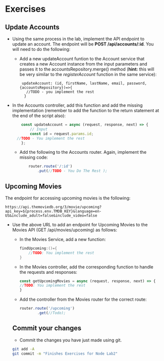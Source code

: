 # Exercises

## Update Accounts

+ Using the same process in the lab, implement the API endpoint to update an account. The endpoint will be **POST /api/accounts/:id**. You will need to do the following:

  + Add a new updateAccount funtion to the Account service that creates a new Account instance from the input parameters and passes it to the accountsRepository.merge() method (**hint:** this will be very similar to the *registerAccount* function in the same service):

    ~~~javascipt
     updateAccount: (id, firstName, lastName, email, password, {accountsRepository})=>{
       //TODO - you implement the rest
      }
    
    ~~~

+ In the Accounts controller, add this function and add the missing implementation (remember to add the function to the return statement at the end of the script also):

  ~~~javascript
      const updateAccount = async (request, response, next) => {
          // Input
          const id = request.params.id;
  	//TODO - You implement the rest
      };
  ~~~

  + Add the following to the Accounts router. Again, implement the missing code:
    ~~~javascript
        router.route('/:id')
            .put(//TODO - You Do The Rest );
    ~~~

    

## Upcoming Movies

The endpoint for accessing upcoming movies is the following:
~~~
https://api.themoviedb.org/3/movie/upcoming?api_key=${process.env.TMDB_KEY}&language=en-US&include_adult=false&include_video=false
~~~

+ Use the above URL to add an endpoint for Upcoming Movies to the Movies API (GET /api/movies/upcoming) as follows:

  + In the Movies Service, add a new function:
    ~~~java
    findUpcoming:()={
        //TODO: You implement the rest
    }
    ~~~

  + In the Movies controller, add the corresponding function to handle the requests and responses:
    ~~~javascript
    const getUpcomingMovies = async (request, response, next) => {
    //TODO: You implement the rest
    }
    ~~~

  + Add the controller from the Movies router for the correct route:
    ~~~javascript
    router.route('/upcoming')
            .get(//Todo);
    ~~~

  
  ## Commit your changes
  
  - Commit the changes you have just made using git.
  
  ~~~bash
  git add -A
  git commit -m "Finishes Exercises for Node Lab2"
  ~~~